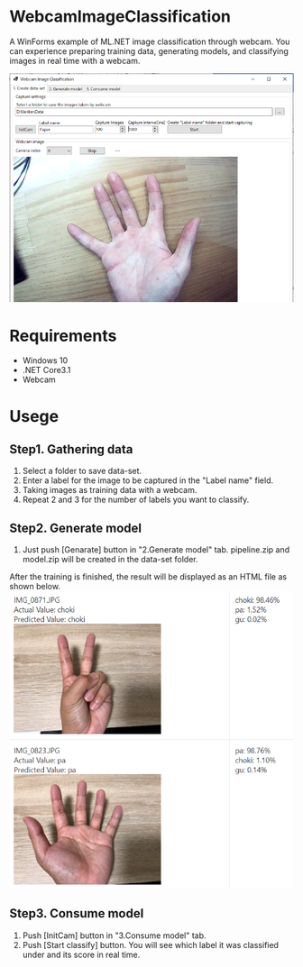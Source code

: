# WebcamImageClassification
A WinForms example of ML.NET image classification through webcam.
You can experience preparing training data, generating models, and classifying images in real time with a webcam.

![Image](appimage.png)

# Requirements
* Windows 10
* .NET Core3.1
* Webcam

# Usege
## Step1. Gathering data
1. Select a folder to save data-set.
1. Enter a label for the image to be captured in the "Label name" field.
1. Taking images as training data with a webcam.
1. Repeat 2 and 3 for the number of labels you want to classify.

## Step2. Generate model
1. Just push [Genarate] button in "2.Generate model" tab.
pipeline.zip and model.zip will be created in the data-set folder.

After the training is finished, the result will be displayed as an HTML file as shown below.
![Image](resultimage.png)

## Step3. Consume model
1. Push [InitCam] button in "3.Consume model" tab.
1. Push [Start classify] button. You will see which label it was classified under and its score in real time. 


